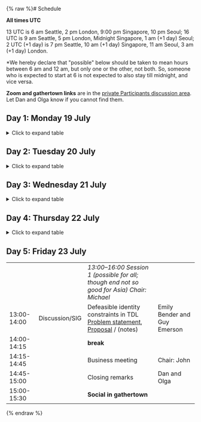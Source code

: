 {% raw %}# Schedule

**All times UTC** 

13 UTC is 6 am Seattle, 2 pm London, 9:00 pm Singapore, 10 pm Seoul; 16 UTC is 9 am Seattle, 5 pm London, Midnight Singapore, 1 am (+1 day) Seoul; 2 UTC (+1 day) is 7 pm Seattle, 10 am (+1 day) Singapore, 11 am Seoul, 3 am (+1 day) London. 

*We hereby declare that "possible" below should be taken to mean hours between 6 am and 12 am, but only one or the other, not both. So, someone who is expected to start at 6 is not expected to also stay till midnight, and vice versa.

**Zoom and gathertown links** are in the [private Participants discussion area](https://github.com/orgs/delph-in/teams/participants). Let Dan and Olga know if you cannot find them.

## Day 1: Monday 19 July
<details>
  <summary>Click to expand table</summary>


|    | |    |      |
|------------|---------------------|--------------------------------------------------------------------------------|-------------------------------------|
| | |*13:00–15:30 Session 1 (possible\* for all) Chair: Dan*| |
|13:00-13:10 | |[Opening remarks](https://github.com/delph-in/docs/raw/main/summits/2021/2021OpeningRemarks.pdf) | Dan, Olga |
|13:10-13:55 | |site updates: [NTU](https://github.com/delph-in/docs/raw/main/summits/2021/ntu-update-2021.pdf), [Brazil](https://github.com/delph-in/docs/raw/main/summits/2021/update-br-2021.pdf), [Cambridge](https://github.com/delph-in/docs/raw/main/summits/2021/cambridge.pdf), [UW](https://github.com/delph-in/docs/raw/main/summits/2021/UW-site-update.pdf), [Korea](https://github.com/delph-in/docs/raw/main/summits/2021/korea2021.pdf), [Trondheim](https://github.com/delph-in/docs/raw/main/summits/2021/Trondheim2021.pdf), [Stanford](https://github.com/delph-in/docs/raw/main/summits/2021/Stanford2021.pdf) |  Alexandre, Sanghoun, Francis, Guy, Lars, Dan, Emily |
| 13:55-14:00| | **break** | |
|14:00-14:45 | Long presentation |[PhD report: Zhong updates and mal-ruled treebanks (ERG+Zhong)](https://github.com/delph-in/docs/raw/main/summits/2021/2021_delphin_lmc-phd-update.pdf) | Luis Morgado da Costa |
| 14:45-15:30| |**Social in gathertown** |  |
|    | |    |      |
| | |*16:00–18:10 Session 2 (good for Europe/Africa and the Americas) Chair: Dan*| |
|16:00-16:20 | Short presentation | [PhD thesis report: Wh-questions in the Grammar Matrix](https://github.com/delph-in/docs/raw/main/summits/2021/Zamaraeva_DELPH_IN2021_wh.pdf) | Olga Zamaraeva |
|16:20-16:40 | Short presentation | [Master's thesis proposal: Adnominal possession inference for AGGREGATION](https://github.com/delph-in/docs/raw/main/summits/2021/AllisonDods_aggupdate_2021.pdf) | Allison Dods |
| 16:40-17:00| Short presentation | [Using synthetic Polish grammar variants to evaluate biases in neural dependency parsing models](https://github.com/delph-in/docs/raw/main/summits/2021/czarnowska2021inductive-biases.pdf) | Paula Czarnowska |
|17:00-17:10 |  |**break** |  |
| 17:10-18:10 | Discussion/SIG | [DELPH-IN resources via Huggingface?](https://github.com/delph-in/docs/raw/main/summits/2021/mcmillanmajor2021HuggingFace.pdf)  (notes)| Angie McMillan-Major and Emily Bender |
|    | |    |      |
| (+1 day; Tue 20th in Asia) | |*2:00–3:00 Session 3 (good for Asia and West Coast America; start OK for the Americas) Chair: Not required*| |
| 2:00-3:00 | Tutorial | [fftb, chart mapping, generic entries](https://github.com/delph-in/docs/raw/main/summits/2021/2021_delphin_fftb-repp-chartmap-discussion-notes.pdf) | Requestor: Luis; Host: Dan |

</details>


## Day 2: Tuesday 20 July
<details>
  <summary>Click to expand table</summary>


|    | |    |      |
|------------|---------------------|--------------------------------------------------------------------------------|-------------------------------------|
| | |*13:00–15:30 Session 1 (possible for all) Chair: Francis*| |
|13:00-13:45 | Long presentation  | [Turing completeness of unification](https://github.com/delph-in/docs/raw/main/summits/2021/turing.pdf) [[demo grammar](https://github.com/delph-in/docs/tree/main/summits/2021/turing-demo-grammar)] | Guy Emerson |
| 13:45-14:05| Short presentation | [ERG 2020 update](https://github.com/delph-in/docs/raw/main/summits/2021/ERG2020update.pdf) | Dan Flickinger|
| 14:05-14:10| | **break** | |
| 14:10-15:10 | Discussion | [Infrastructure and governance; move to Github](https://github.com/delph-in/docs/raw/main/summits/2021/delph-in_infrastructure.pdf) [(notes)](https://github.com/delph-in/docs/wiki/Virtual2021Infrastructure) | Michael, Alexandre, and Olga |
| 15:10-15:30| |**Social in gathertown** |  |
|    | |    |      |
| | |*16:00–18:10 Session 2 (good for Europe/Africa and the Americas) Chair: Emily*| |
|16:00-16:20 | Short presentation |[Master's thesis report: AGG morphology](https://github.com/delph-in/docs/raw/main/summits/2021/Conrad_DELPH-IN_thesis_presentation.pdf)| Liz Conrad |
|16:20-17:05 | Long presentation |[Lexical threading in the Grammar Matrix](https://github.com/delph-in/docs/raw/main/summits/2021/Zamaraeva_DELPH_IN2021_lexthread.pdf) | Olga Zamaraeva |
| 17:05-17:10| | **break** | |
| 17:10-18:10 | Discussion | Linking plural features to semantic plurality [(slides)](https://github.com/delph-in/docs/raw/main/summits/2021/ann2021plurals.pdf) [(notes)](https://github.com/delph-in/docs/wiki/Virtual2021PluralSemantics) | Ann Copestake |
|    | |    |      |
|(+1 day; Wed 21st in Asia) | |*2:00–3:30 Session 3 (good for Asia and West Coast America; start OK for the Americas) Chair: Dan*| |
|2:00-2:45 | Long presentation |PorGram| Alexandre Rademaker and Leonel Figueiredo de Alencar  |
| 2:45-2:50| | **break** | |
| 2:50-3:10| Short presentation | [Adjective-headed sentences in Singlish](https://github.com/delph-in/docs/raw/main/summits/2021/Chow2021SinglishAdj.pdf) | Siew Yeng Chow|
|3:10-3:30| Short presentation | [MRS-based generation using transformers](https://github.com/delph-in/docs/raw/main/summits/2021/Lee%20-%20MRS-based%20Generation%20Using%20Transformer_v2.pdf) | Gyu-min Lee|
</details>


## Day 3: Wednesday 21 July

<details>
  <summary>Click to expand table</summary>


|    | |    |      |
|------------|---------------------|--------------------------------------------------------------------------------|-------------------------------------|
| | |*13:00–15:30 Session 1 (possible for all) Chair: Guy*| |
| 13:00-13:45| Long presentation | [LKB-FOS update](https://github.com/delph-in/docs/raw/main/summits/2021/lkb-fos-update-21.pdf) | John Carroll |
| 13:45-14:00|  | **break** | |
| 14:00-15:00| Tutorial | Large lexicons (obtaining them with AGG tools, maintaining them), reusing lexical resources, handling productive word formation rules (notes)  | Requestor: Alexandre; Hosts: Emily/Liz (AGG), **TBD** (rest) |
| 15:00-15:30| |**Social in gathertown** |  |
|    | |    |      |
| | |*16:00–18:10 Session 2 (good for Europe/Africa and the Americas) Chair: Not required*| |
| 16:00-17:00| Discussion | [Parsing prospects for and with HPSG](https://github.com/delph-in/docs/raw/main/summits/2021/Zamaraeva_DELPH-IN2021-parsing.pdf) (notes)| Olga Zamaraeva |
|    | |    |      |
| (+1 day; Thu 22nd in Asia) | |*2:00–4:00 Session 3 (good for Asia and West Coast America; start OK for the Americas) Chair: Alexandre*| |
|2:00-2:45 | Long presentation | [Evaluating error detection in parsing second-language learner data using mal-rules](https://github.com/delph-in/docs/raw/main/summits/2021/ErrorsDPF2021.pdf)| Dan Flickinger |
| 2:45-2:50|  | **break** | |
| 2:50-4:00| Discussion/SIG |  Data statements for treebanks (notes)| Emily Bender and Angie McMillan-Major|
</details>


## Day 4: Thursday 22 July

<details>
  <summary>Click to expand table</summary>


|    | |    |      |
|------------|---------------------|--------------------------------------------------------------------------------|-------------------------------------|
| | |*13:00–15:00 Session 1 (possible for all) Chair: Not required*| |
| 13:00-15:00| | **Main Social:** [Trivia game](https://github.com/delph-in/docs/raw/main/summits/2021/2021_Trivia.pdf) (and hanging out afterwards) | |
|    | |    |      |
| | |*16:00–18:10 Session 2 (good for Europe/Africa and the Americas) Chair: Sanghoun*| |
| 16:00-16:20| Short presentation| WQL/WSI web interface for querying profiles [note](https://github.com/delph-in/docs/raw/main/summits/2021/arademaker-wsi-wql.pdf) | Alexandre Rademaker |
| 16:20-17:05| Long presentation | [RepGraph](https://repgraph.vercel.app/): A Tool for Visualising and Analysing Meaning Representation Graphs  | Jaron Cohen, Roy Cohen, Edan Toledo, Jan Buys|
| 17:05-17:10|  | **break** | |
| 17:10-18:10| Tutorial | [Functional Distributional Semantics](https://github.com/delph-in/docs/raw/main/summits/2021/func-dist-sem-tutorial.pdf) | Requestor: Alexandre; Host: Guy |
|    | |    |      |
| (+1 day; Fri 23d in Asia)| |*2:00–4:00 Session 3 (good for Asia and West Coast America; start OK for the Americas) Chair: Luis*| |
|2:00-2:45 | Long presentation | Merging WordNet gloss DRMSs with sense annotations [note](https://github.com/delph-in/docs/raw/main/summits/2021/arademaker-glosstag.pdf)  | Alexandre Rademaker |
| 2:45-3:00|  | **break** | |
| 3:00-4:00| Discussion |  [Implemented grammars for pursuing linguistic research questions (starting a project on Sahaptin)](https://github.com/delph-in/docs/raw/main/summits/2021/ZamaraevaHargusDELPHIN2021Sahaptin.pdf) [notes](https://github.com/delph-in/docs/wiki/Virtual2021Sahaptin)| Olga Zamaraeva, Sharon Hargus|
</details>


## Day 5: Friday 23 July

|    | |    |      |
|------------|---------------------|--------------------------------------------------------------------------------|-------------------------------------|
| | |*13:00–16:00 Session 1 (possible for all; though end not so good for Asia) Chair: Michael*| |
| 13:00-14:00| Discussion/SIG| Defeasible identity constraints in TDL<br>[Problem statement](https://github.com/delph-in/docs/raw/main/summits/2021/Virual2021DefeasibleIdentity.pdf), [Proposal](https://github.com/delph-in/docs/raw/main/summits/2021/defeasible-proposal.pdf) / (notes)| Emily Bender and Guy Emerson |
| 14:00-14:15|  | **break** | |
| 14:15-14:45| | Business meeting | Chair: John |
| 14:45-15:00| | Closing remarks | Dan and Olga |
| 15:00-15:30| |**Social in gathertown** |  |
<update date omitted for speed>{% endraw %}